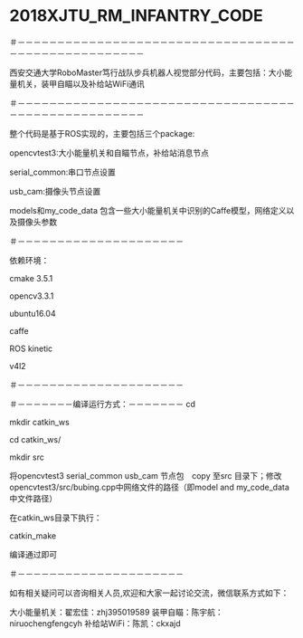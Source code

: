 # 2018XJTU_RM_INFANTRY_CODE
＃－－－－－－－－－－－－－－－－－－－－－－－－－－－－－－－－－－－－－－－－－－－－－－－－－－－－

西安交通大学RoboMaster笃行战队步兵机器人视觉部分代码，主要包括：大小能量机关，装甲自瞄以及补给站WiFi通讯

＃－－－－－－－－－－－－－－－－－－－－－－－－－－－－－－－－－－－－－－－－－－－－－－－－－－－－

整个代码是基于ROS实现的，主要包括三个package:

opencvtest3:大小能量机关和自瞄节点，补给站消息节点

serial_common:串口节点设置

usb_cam:摄像头节点设置

models和my_code_data 包含一些大小能量机关中识别的Caffe模型，网络定义以及摄像头参数

＃－－－－－－－－－－－－－－－－－－－－－

依赖环境：

cmake 3.5.1

opencv3.3.1

ubuntu16.04

caffe

ROS kinetic

v4l2

＃－－－－－－－－－－－－－－－－－－－－－


＃－－－－－－－编译运行方式：－－－－－－－
cd 

mkdir catkin_ws

cd catkin_ws/

mkdir src

将opencvtest3 serial_common usb_cam 节点包　copy 至src 目录下；修改opencvtest3/src/bubing.cpp中网络文件的路径（即model and my_code_data 中文件路径）

在catkin_ws目录下执行：

catkin_make

编译通过即可

＃－－－－－－－－－－－－－－－－－－－－－

如有相关疑问可以咨询相关人员,欢迎和大家一起讨论交流，微信联系方式如下：

大小能量机关：翟宏佳：zhj395019589
装甲自瞄：陈宇航：niruochengfengcyh
补给站WiFi：陈凯：ckxajd
